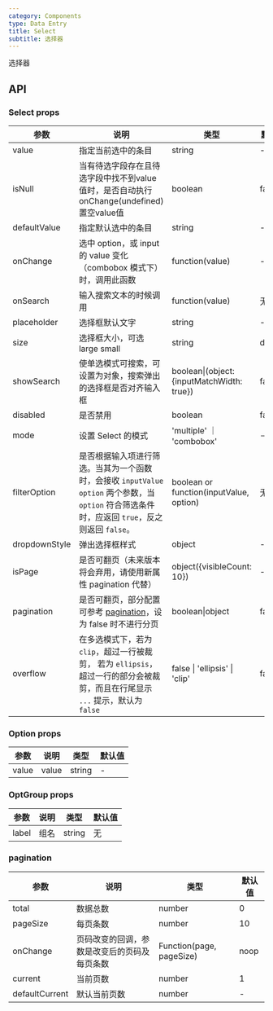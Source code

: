 ```yaml
---
category: Components
type: Data Entry
title: Select
subtitle: 选择器
---
```


选择器

## API
### Select props
参数 | 说明 | 类型 | 默认值
-----|-----|-----|-----|
value | 指定当前选中的条目 | string | -
isNull | 当有待选字段存在且待选字段中找不到value值时，是否自动执行onChange(undefined)置空value值 | boolean | false
defaultValue | 指定默认选中的条目 | string | -
onChange | 选中 option，或 input 的 value 变化（combobox 模式下）时，调用此函数 | function(value) | -
onSearch | 输入搜索文本的时候调用 | function(value) | 无 |
placeholder | 选择框默认文字 | string | -
size | 选择框大小，可选 large small | string | default
showSearch | 使单选模式可搜索，可设置为对象，搜索弹出的选择框是否对齐输入框 | boolean\|(object: {inputMatchWidth: true}) | false
disabled | 是否禁用 | boolean | false
mode | 设置 Select 的模式 | 'multiple' ｜ 'combobox' | －
filterOption | 是否根据输入项进行筛选。当其为一个函数时，会接收 `inputValue` `option` 两个参数，当 `option` 符合筛选条件时，应返回 `true`，反之则返回 `false`。 | boolean or function(inputValue, option) | 无 |
dropdownStyle | 弹出选择框样式 | object | -
isPage | 是否可翻页（未来版本将会弃用，请使用新属性 pagination 代替） | object({visibleCount: 10}) | -
pagination | 是否可翻页，部分配置可参考 [pagination](/components/pagination/)，设为 false 时不进行分页 | boolean\|object | false
overflow | 在多选模式下，若为 `clip`，超过一行被裁剪， 若为 `ellipsis`，超过一行的部分会被裁剪，而且在行尾显示 `...` 提示，默认为 `false` | false \| 'ellipsis' \| 'clip' | false


### Option props
参数 | 说明 | 类型 | 默认值
-----|-----|-----|-----|
value | value | string | -

### OptGroup props
参数 | 说明 | 类型 | 默认值
-----|-----|-----|-----|
label | 组名 | string | 无

### pagination
参数 | 说明 | 类型 | 默认值
-----|-----|-----|-----|
total | 数据总数 | number | 0
pageSize | 每页条数	 | number | 10
onChange | 页码改变的回调，参数是改变后的页码及每页条数	 | Function(page, pageSize)	| noop
current | 当前页数 | number	| 1
defaultCurrent | 默认当前页数	 | number	| -
